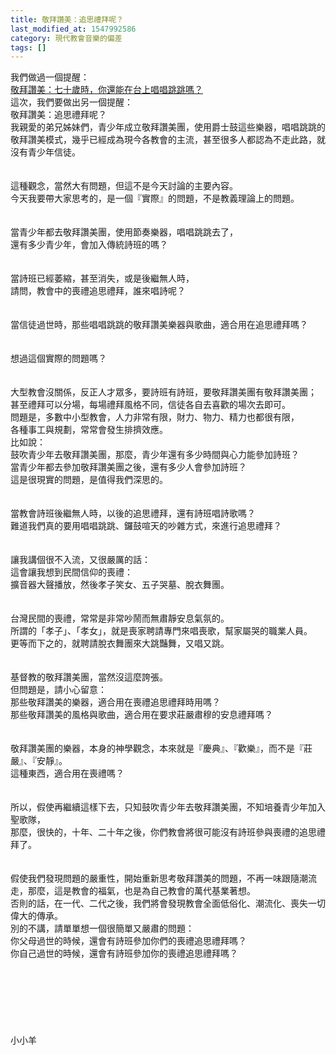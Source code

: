 ```yaml
---
title: 敬拜讚美：追思禮拜呢？
last_modified_at: 1547992586
category: 現代教會音樂的偏差
tags: []
---
```


<p>我們做過一個提醒：<br/><a href="/posts/269195704">敬拜讚美：七十歲時，你還能在台上唱唱跳跳嗎？</a><br/>這次，我們要做出另一個提醒：<br/>敬拜讚美：追思禮拜呢？<br/><!--more-->我親愛的弟兄姊妹們，青少年成立敬拜讚美團，使用爵士鼓這些樂器，唱唱跳跳的敬拜讚美模式，幾乎已經成為現今各教會的主流，甚至很多人都認為不走此路，就沒有青少年信徒。<br/><br/><br/>這種觀念，當然大有問題，但這不是今天討論的主要內容。<br/>今天我要帶大家思考的，是一個『實際』的問題，不是教義理論上的問題。<br/><br/><br/>當青少年都去敬拜讚美團，使用節奏樂器，唱唱跳跳去了，<br/>還有多少青少年，會加入傳統詩班的嗎？<br/><br/><br/>當詩班已經萎縮，甚至消失，或是後繼無人時，<br/>請問，教會中的喪禮追思禮拜，誰來唱詩呢？<br/><br/><br/>當信徒過世時，那些唱唱跳跳的敬拜讚美樂器與歌曲，適合用在追思禮拜嗎？<br/><br/><br/>想過這個實際的問題嗎？<br/><br/><br/>大型教會沒關係，反正人才眾多，要詩班有詩班，要敬拜讚美團有敬拜讚美團；<br/>甚至禮拜可以分場，每場禮拜風格不同，信徒各自去喜歡的場次去即可。<br/>問題是，多數中小型教會，人力非常有限，財力、物力、精力也都很有限，<br/>各種事工與規劃，常常會發生排擠效應。<br/>比如說：<br/>鼓吹青少年去敬拜讚美團，那麼，青少年還有多少時間與心力能參加詩班？<br/>當青少年都去參加敬拜讚美團之後，還有多少人會參加詩班？<br/>這是很現實的問題，是值得我們深思的。<br/><br/><br/>當教會詩班後繼無人時，以後的追思禮拜，還有詩班唱詩歌嗎？<br/>難道我們真的要用唱唱跳跳、鑼鼓喧天的吵雜方式，來進行追思禮拜？<br/><br/><br/>讓我講個很不入流，又很嚴厲的話：<br/>這會讓我想到民間信仰的喪禮：<br/>擴音器大聲播放，然後孝子笑女、五子哭墓、脫衣舞團。<br/><br/><br/>台灣民間的喪禮，常常是非常吵鬧而無肅靜安息氣氛的。<br/>所謂的「孝子」、「孝女」，就是喪家聘請專門來唱喪歌，幫家屬哭的職業人員。<br/>更等而下之的，就聘請脫衣舞團來大跳豔舞，又唱又跳。<br/><br/><br/>基督教的敬拜讚美團，當然沒這麼誇張。<br/>但問題是，請小心留意：<br/>那些敬拜讚美的樂器，適合用在喪禮追思禮拜時用嗎？<br/>那些敬拜讚美的風格與歌曲，適合用在要求莊嚴肅穆的安息禮拜嗎？<br/><br/><br/>敬拜讚美團的樂器，本身的神學觀念，本來就是『慶典』、『歡樂』，而不是『莊嚴』、『安靜』。<br/>這種東西，適合用在喪禮嗎？<br/><br/><br/>所以，假使再繼續這樣下去，只知鼓吹青少年去敬拜讚美團，不知培養青少年加入聖歌隊，<br/>那麼，很快的，十年、二十年之後，你們教會將很可能沒有詩班參與喪禮的追思禮拜了。<br/><br/><br/>假使我們發現問題的嚴重性，開始重新思考敬拜讚美的問題，不再一味跟隨潮流走，那麼，這是教會的福氣，也是為自己教會的萬代基業著想。<br/>否則的話，在一代、二代之後，我們將會發現教會全面低俗化、潮流化、喪失一切偉大的傳承。<br/>別的不講，請單單想一個很簡單又嚴肅的問題：<br/>你父母過世的時候，還會有詩班參加你們的喪禮追思禮拜嗎？<br/>你自己過世的時候，還會有詩班參加你的喪禮追思禮拜嗎？<br/><br/><br/><br/><br/><br/><br/><br/>小小羊<br/></p>